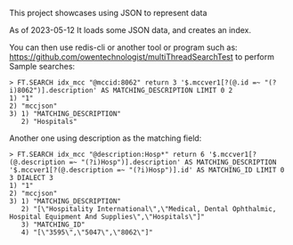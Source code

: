 This project showcases using JSON to represent data

As of 2023-05-12 It loads some JSON data, and creates an index.

You can then use redis-cli or another tool or program such as: https://github.com/owentechnologist/multiThreadSearchTest to perform Sample searches:


``` 
> FT.SEARCH idx_mcc "@mccid:8062" return 3 '$.mccver1[?(@.id =~ "(?i)8062")].description' AS MATCHING_DESCRIPTION LIMIT 0 2
1) "1"
2) "mccjson"
3) 1) "MATCHING_DESCRIPTION"
   2) "Hospitals"
```

Another one using description as the matching field:
``` 
> FT.SEARCH idx_mcc "@description:Hosp*" return 6 '$.mccver1[?(@.description =~ "(?i)Hosp")].description' AS MATCHING_DESCRIPTION '$.mccver1[?(@.description =~ "(?i)Hosp")].id' AS MATCHING_ID LIMIT 0 3 DIALECT 3
1) "1"
2) "mccjson"
3) 1) "MATCHING_DESCRIPTION"
   2) "[\"Hospitality International\",\"Medical, Dental Ophthalmic, Hospital Equipment And Supplies\",\"Hospitals\"]"
   3) "MATCHING_ID"
   4) "[\"3595\",\"5047\",\"8062\"]"
```
